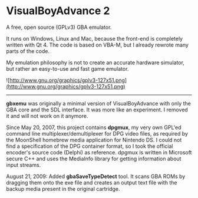 # VisualBoyAdvance 2 #
A free, open source (GPLv3) GBA emulator.

It runs on Windows, Linux and Mac, because the front-end is completely written with Qt 4.
The code is based on VBA-M, but I already rewrote many parts of the code.

My emulation philosophy is not to create an accurate hardware simulator, but rather an easy-to-use and fast game emulator.

![http://www.gnu.org/graphics/gplv3-127x51.png](http://www.gnu.org/graphics/gplv3-127x51.png)


---


**gbxemu** was originally a minimal version of VisualBoyAdvance with only the GBA core and the SDL interface. It was more like an experiment. I removed it and will not work on it anymore.

Since May 20, 2007, this project contains **dpgmux**, my very own GPL'ed command line multiplexer/demultiplexer for DPG video files, as required by the MoonShell homebrew media application for Nintendo DS. I could not find a specification of the DPG container format, so I took the official encoder's source code (Delphi) as reference. dpgmux is written in Microsoft secure C++ and uses the MediaInfo library for getting information about input streams.

August 21, 2009:
Added **gbaSaveTypeDetect** tool. It scans GBA ROMs by dragging them onto the exe file and creates an output text file with the backup media present in the original cartridge.
